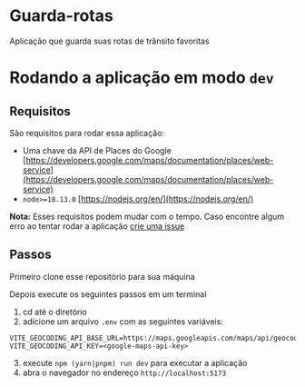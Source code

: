 # Guarda-rotas

Aplicação que guarda suas rotas de trânsito favoritas


# Rodando a aplicação em modo `dev`

## Requisitos

São requisitos para rodar essa aplicação:

- Uma chave da API de Places do Google
  [https://developers.google.com/maps/documentation/places/web-service](https://developers.google.com/maps/documentation/places/web-service)
- `node>=18.13.0` [https://nodejs.org/en/](https://nodejs.org/en/) 

**Nota:** Esses requisitos podem mudar com o tempo. Caso encontre algum erro ao
tentar rodar a aplicação [crie uma issue](https://github.com/JP-Go/yuan-solucoes-desafio/issues/new) 


## Passos
Primeiro clone esse repositório para sua máquina

Depois execute os seguintes passos em um terminal

1. cd até o diretório
1. adicione um arquivo `.env` com as seguintes variáveis:
  ```
  VITE_GEOCODING_API_BASE_URL=https://maps.googleapis.com/maps/api/geocode/json
  VITE_GEOCODING_API_KEY=<google-maps-api-key>
  ```
3. execute `npm (yarn|pnpm) run dev` para executar a aplicação
3. abra o navegador no endereço `http://localhost:5173`
